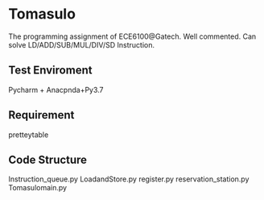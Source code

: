 # Tomasulo
The programming assignment of ECE6100@Gatech.
Well commented.
Can solve LD/ADD/SUB/MUL/DIV/SD Instruction.

## Test Enviroment
Pycharm + Anacpnda+Py3.7

## Requirement
pretteytable

## Code Structure
Instruction_queue.py
LoadandStore.py
register.py
reservation_station.py
Tomasulomain.py

